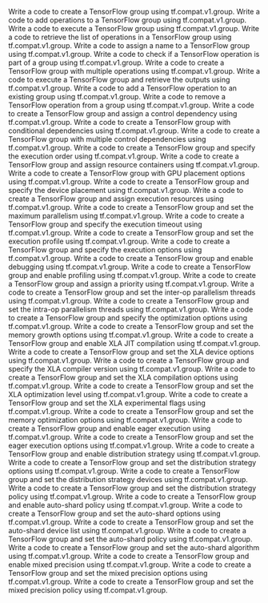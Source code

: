 Write a code to create a TensorFlow group using tf.compat.v1.group.
Write a code to add operations to a TensorFlow group using tf.compat.v1.group.
Write a code to execute a TensorFlow group using tf.compat.v1.group.
Write a code to retrieve the list of operations in a TensorFlow group using tf.compat.v1.group.
Write a code to assign a name to a TensorFlow group using tf.compat.v1.group.
Write a code to check if a TensorFlow operation is part of a group using tf.compat.v1.group.
Write a code to create a TensorFlow group with multiple operations using tf.compat.v1.group.
Write a code to execute a TensorFlow group and retrieve the outputs using tf.compat.v1.group.
Write a code to add a TensorFlow operation to an existing group using tf.compat.v1.group.
Write a code to remove a TensorFlow operation from a group using tf.compat.v1.group.
Write a code to create a TensorFlow group and assign a control dependency using tf.compat.v1.group.
Write a code to create a TensorFlow group with conditional dependencies using tf.compat.v1.group.
Write a code to create a TensorFlow group with multiple control dependencies using tf.compat.v1.group.
Write a code to create a TensorFlow group and specify the execution order using tf.compat.v1.group.
Write a code to create a TensorFlow group and assign resource containers using tf.compat.v1.group.
Write a code to create a TensorFlow group with GPU placement options using tf.compat.v1.group.
Write a code to create a TensorFlow group and specify the device placement using tf.compat.v1.group.
Write a code to create a TensorFlow group and assign execution resources using tf.compat.v1.group.
Write a code to create a TensorFlow group and set the maximum parallelism using tf.compat.v1.group.
Write a code to create a TensorFlow group and specify the execution timeout using tf.compat.v1.group.
Write a code to create a TensorFlow group and set the execution profile using tf.compat.v1.group.
Write a code to create a TensorFlow group and specify the execution options using tf.compat.v1.group.
Write a code to create a TensorFlow group and enable debugging using tf.compat.v1.group.
Write a code to create a TensorFlow group and enable profiling using tf.compat.v1.group.
Write a code to create a TensorFlow group and assign a priority using tf.compat.v1.group.
Write a code to create a TensorFlow group and set the inter-op parallelism threads using tf.compat.v1.group.
Write a code to create a TensorFlow group and set the intra-op parallelism threads using tf.compat.v1.group.
Write a code to create a TensorFlow group and specify the optimization options using tf.compat.v1.group.
Write a code to create a TensorFlow group and set the memory growth options using tf.compat.v1.group.
Write a code to create a TensorFlow group and enable XLA JIT compilation using tf.compat.v1.group.
Write a code to create a TensorFlow group and set the XLA device options using tf.compat.v1.group.
Write a code to create a TensorFlow group and specify the XLA compiler version using tf.compat.v1.group.
Write a code to create a TensorFlow group and set the XLA compilation options using tf.compat.v1.group.
Write a code to create a TensorFlow group and set the XLA optimization level using tf.compat.v1.group.
Write a code to create a TensorFlow group and set the XLA experimental flags using tf.compat.v1.group.
Write a code to create a TensorFlow group and set the memory optimization options using tf.compat.v1.group.
Write a code to create a TensorFlow group and enable eager execution using tf.compat.v1.group.
Write a code to create a TensorFlow group and set the eager execution options using tf.compat.v1.group.
Write a code to create a TensorFlow group and enable distribution strategy using tf.compat.v1.group.
Write a code to create a TensorFlow group and set the distribution strategy options using tf.compat.v1.group.
Write a code to create a TensorFlow group and set the distribution strategy devices using tf.compat.v1.group.
Write a code to create a TensorFlow group and set the distribution strategy policy using tf.compat.v1.group.
Write a code to create a TensorFlow group and enable auto-shard policy using tf.compat.v1.group.
Write a code to create a TensorFlow group and set the auto-shard options using tf.compat.v1.group.
Write a code to create a TensorFlow group and set the auto-shard device list using tf.compat.v1.group.
Write a code to create a TensorFlow group and set the auto-shard policy using tf.compat.v1.group.
Write a code to create a TensorFlow group and set the auto-shard algorithm using tf.compat.v1.group.
Write a code to create a TensorFlow group and enable mixed precision using tf.compat.v1.group.
Write a code to create a TensorFlow group and set the mixed precision options using tf.compat.v1.group.
Write a code to create a TensorFlow group and set the mixed precision policy using tf.compat.v1.group.